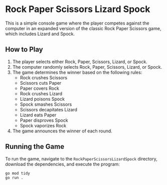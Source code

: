 # Rock Paper Scissors Lizard Spock

This is a simple console game where the player competes against the computer in an expanded version of the classic Rock Paper Scissors game, which includes Lizard and Spock.

## How to Play

1. The player selects either Rock, Paper, Scissors, Lizard, or Spock.
2. The computer randomly selects Rock, Paper, Scissors, Lizard, or Spock.
3. The game determines the winner based on the following rules:
    - Rock crushes Scissors
    - Scissors cuts Paper
    - Paper covers Rock
    - Rock crushes Lizard
    - Lizard poisons Spock
    - Spock smashes Scissors
    - Scissors decapitates Lizard
    - Lizard eats Paper
    - Paper disproves Spock
    - Spock vaporizes Rock
4. The game announces the winner of each round.

## Running the Game

To run the game, navigate to the `RockPaperScissorsLizardSpock` directory, download the dependencies, and execute the program:

```sh
go mod tidy
go run .